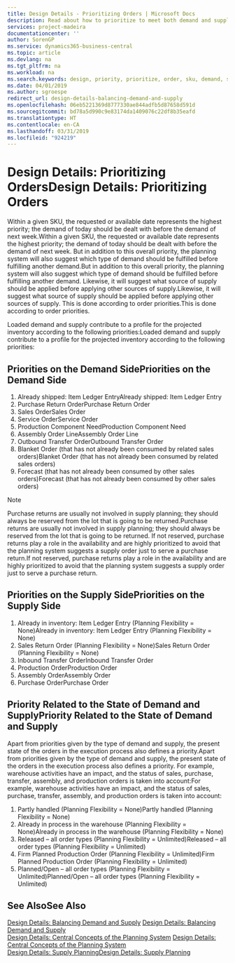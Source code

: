 ```yaml
---
title: Design Details - Prioritizing Orders | Microsoft Docs
description: Read about how to prioritize to meet both demand and supply requirements.
services: project-madeira
documentationcenter: ''
author: SorenGP
ms.service: dynamics365-business-central
ms.topic: article
ms.devlang: na
ms.tgt_pltfrm: na
ms.workload: na
ms.search.keywords: design, priority, prioritize, order, sku, demand, supply
ms.date: 04/01/2019
ms.author: sgroespe
redirect_url: design-details-balancing-demand-and-supply
ms.openlocfilehash: 06eb5221369d8777330ae844adfb5d87658d591d
ms.sourcegitcommit: bd78a5d990c9e83174da1409076c22df8b35eafd
ms.translationtype: HT
ms.contentlocale: en-CA
ms.lasthandoff: 03/31/2019
ms.locfileid: "924219"
---
```

# <a name="design-details-prioritizing-orders"></a><span data-ttu-id="8f4e2-103">Design Details: Prioritizing Orders</span><span class="sxs-lookup"><span data-stu-id="8f4e2-103">Design Details: Prioritizing Orders</span></span>
<span data-ttu-id="8f4e2-104">Within a given SKU, the requested or available date represents the highest priority; the demand of today should be dealt with before the demand of next week.</span><span class="sxs-lookup"><span data-stu-id="8f4e2-104">Within a given SKU, the requested or available date represents the highest priority; the demand of today should be dealt with before the demand of next week.</span></span> <span data-ttu-id="8f4e2-105">But in addition to this overall priority, the planning system will also suggest which type of demand should be fulfilled before fulfilling another demand.</span><span class="sxs-lookup"><span data-stu-id="8f4e2-105">But in addition to this overall priority, the planning system will also suggest which type of demand should be fulfilled before fulfilling another demand.</span></span> <span data-ttu-id="8f4e2-106">Likewise, it will suggest what source of supply should be applied before applying other sources of supply.</span><span class="sxs-lookup"><span data-stu-id="8f4e2-106">Likewise, it will suggest what source of supply should be applied before applying other sources of supply.</span></span> <span data-ttu-id="8f4e2-107">This is done according to order priorities.</span><span class="sxs-lookup"><span data-stu-id="8f4e2-107">This is done according to order priorities.</span></span>  

<span data-ttu-id="8f4e2-108">Loaded demand and supply contribute to a profile for the projected inventory according to the following priorities:</span><span class="sxs-lookup"><span data-stu-id="8f4e2-108">Loaded demand and supply contribute to a profile for the projected inventory according to the following priorities:</span></span>  

## <a name="priorities-on-the-demand-side"></a><span data-ttu-id="8f4e2-109">Priorities on the Demand Side</span><span class="sxs-lookup"><span data-stu-id="8f4e2-109">Priorities on the Demand Side</span></span>  
1. <span data-ttu-id="8f4e2-110">Already shipped: Item Ledger Entry</span><span class="sxs-lookup"><span data-stu-id="8f4e2-110">Already shipped: Item Ledger Entry</span></span>  
2. <span data-ttu-id="8f4e2-111">Purchase Return Order</span><span class="sxs-lookup"><span data-stu-id="8f4e2-111">Purchase Return Order</span></span>  
3. <span data-ttu-id="8f4e2-112">Sales Order</span><span class="sxs-lookup"><span data-stu-id="8f4e2-112">Sales Order</span></span>  
4. <span data-ttu-id="8f4e2-113">Service Order</span><span class="sxs-lookup"><span data-stu-id="8f4e2-113">Service Order</span></span>  
5. <span data-ttu-id="8f4e2-114">Production Component Need</span><span class="sxs-lookup"><span data-stu-id="8f4e2-114">Production Component Need</span></span>  
6. <span data-ttu-id="8f4e2-115">Assembly Order Line</span><span class="sxs-lookup"><span data-stu-id="8f4e2-115">Assembly Order Line</span></span>  
7. <span data-ttu-id="8f4e2-116">Outbound Transfer Order</span><span class="sxs-lookup"><span data-stu-id="8f4e2-116">Outbound Transfer Order</span></span>  
8. <span data-ttu-id="8f4e2-117">Blanket Order (that has not already been consumed by related sales orders)</span><span class="sxs-lookup"><span data-stu-id="8f4e2-117">Blanket Order (that has not already been consumed by related sales orders)</span></span>  
9. <span data-ttu-id="8f4e2-118">Forecast (that has not already been consumed by other sales orders)</span><span class="sxs-lookup"><span data-stu-id="8f4e2-118">Forecast (that has not already been consumed by other sales orders)</span></span>  

> [!NOTE]  
>  <span data-ttu-id="8f4e2-119">Purchase returns are usually not involved in supply planning; they should always be reserved from the lot that is going to be returned.</span><span class="sxs-lookup"><span data-stu-id="8f4e2-119">Purchase returns are usually not involved in supply planning; they should always be reserved from the lot that is going to be returned.</span></span> <span data-ttu-id="8f4e2-120">If not reserved, purchase returns play a role in the availability and are highly prioritized to avoid that the planning system suggests a supply order just to serve a purchase return.</span><span class="sxs-lookup"><span data-stu-id="8f4e2-120">If not reserved, purchase returns play a role in the availability and are highly prioritized to avoid that the planning system suggests a supply order just to serve a purchase return.</span></span>  

## <a name="priorities-on-the-supply-side"></a><span data-ttu-id="8f4e2-121">Priorities on the Supply Side</span><span class="sxs-lookup"><span data-stu-id="8f4e2-121">Priorities on the Supply Side</span></span>  
1. <span data-ttu-id="8f4e2-122">Already in inventory: Item Ledger Entry (Planning Flexibility = None)</span><span class="sxs-lookup"><span data-stu-id="8f4e2-122">Already in inventory: Item Ledger Entry (Planning Flexibility = None)</span></span>  
2. <span data-ttu-id="8f4e2-123">Sales Return Order (Planning Flexibility = None)</span><span class="sxs-lookup"><span data-stu-id="8f4e2-123">Sales Return Order (Planning Flexibility = None)</span></span>  
3. <span data-ttu-id="8f4e2-124">Inbound Transfer Order</span><span class="sxs-lookup"><span data-stu-id="8f4e2-124">Inbound Transfer Order</span></span>  
4. <span data-ttu-id="8f4e2-125">Production Order</span><span class="sxs-lookup"><span data-stu-id="8f4e2-125">Production Order</span></span>  
5. <span data-ttu-id="8f4e2-126">Assembly Order</span><span class="sxs-lookup"><span data-stu-id="8f4e2-126">Assembly Order</span></span>  
6. <span data-ttu-id="8f4e2-127">Purchase Order</span><span class="sxs-lookup"><span data-stu-id="8f4e2-127">Purchase Order</span></span>  

## <a name="priority-related-to-the-state-of-demand-and-supply"></a><span data-ttu-id="8f4e2-128">Priority Related to the State of Demand and Supply</span><span class="sxs-lookup"><span data-stu-id="8f4e2-128">Priority Related to the State of Demand and Supply</span></span>  
<span data-ttu-id="8f4e2-129">Apart from priorities given by the type of demand and supply, the present state of the orders in the execution process also defines a priority.</span><span class="sxs-lookup"><span data-stu-id="8f4e2-129">Apart from priorities given by the type of demand and supply, the present state of the orders in the execution process also defines a priority.</span></span> <span data-ttu-id="8f4e2-130">For example, warehouse activities have an impact, and the status of sales, purchase, transfer, assembly, and production orders is taken into account:</span><span class="sxs-lookup"><span data-stu-id="8f4e2-130">For example, warehouse activities have an impact, and the status of sales, purchase, transfer, assembly, and production orders is taken into account:</span></span>  

1. <span data-ttu-id="8f4e2-131">Partly handled (Planning Flexibility = None)</span><span class="sxs-lookup"><span data-stu-id="8f4e2-131">Partly handled (Planning Flexibility = None)</span></span>  
2. <span data-ttu-id="8f4e2-132">Already in process in the warehouse (Planning Flexibility = None)</span><span class="sxs-lookup"><span data-stu-id="8f4e2-132">Already in process in the warehouse (Planning Flexibility = None)</span></span>  
3. <span data-ttu-id="8f4e2-133">Released – all order types (Planning Flexibility = Unlimited)</span><span class="sxs-lookup"><span data-stu-id="8f4e2-133">Released – all order types (Planning Flexibility = Unlimited)</span></span>  
4. <span data-ttu-id="8f4e2-134">Firm Planned Production Order (Planning Flexibility = Unlimited)</span><span class="sxs-lookup"><span data-stu-id="8f4e2-134">Firm Planned Production Order (Planning Flexibility = Unlimited)</span></span>  
5. <span data-ttu-id="8f4e2-135">Planned/Open – all order types (Planning Flexibility = Unlimited)</span><span class="sxs-lookup"><span data-stu-id="8f4e2-135">Planned/Open – all order types (Planning Flexibility = Unlimited)</span></span>  

## <a name="see-also"></a><span data-ttu-id="8f4e2-136">See Also</span><span class="sxs-lookup"><span data-stu-id="8f4e2-136">See Also</span></span>  
<span data-ttu-id="8f4e2-137">[Design Details: Balancing Demand and Supply](design-details-balancing-demand-and-supply.md) </span><span class="sxs-lookup"><span data-stu-id="8f4e2-137">[Design Details: Balancing Demand and Supply](design-details-balancing-demand-and-supply.md) </span></span>  
<span data-ttu-id="8f4e2-138">[Design Details: Central Concepts of the Planning System](design-details-central-concepts-of-the-planning-system.md) </span><span class="sxs-lookup"><span data-stu-id="8f4e2-138">[Design Details: Central Concepts of the Planning System](design-details-central-concepts-of-the-planning-system.md) </span></span>  
[<span data-ttu-id="8f4e2-139">Design Details: Supply Planning</span><span class="sxs-lookup"><span data-stu-id="8f4e2-139">Design Details: Supply Planning</span></span>](design-details-supply-planning.md)
